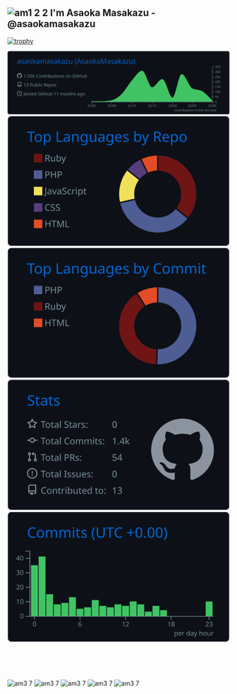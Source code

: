 ## ![am1 2 2](https://github.com/asaokamasakazu/asaokamasakazu/assets/107730981/996bdfb6-d190-44e4-a53c-d70c780b5df1) I'm Asaoka Masakazu - @asaokamasakazu

<!-- ## ![am1](https://github.com/asaokamasakazu/asaokamasakazu/assets/107730981/8005ca1b-3ca9-4fa6-ae50-cb3ae69445fe)　I'm Asaoka Masakazu - @asaokamasakazu -->

<!-- [![trophy](https://github-profile-trophy.vercel.app/?username=asaokamasakazu&theme=darkhub&title=Commit,PullRequest,Reviews,Issues,Repositories&margin-w=5&margin-h=5&no-frame=true)](https://github.com/ryo-ma/github-profile-trophy) -->
<!-- [![trophy](https://github-profile-trophy.vercel.app/?username=asaokamasakazu&theme=darkhub&title=Commit,PullRequest,Reviews,Issues,Repositories&margin-w=5&margin-h=5&no-bg=true&no-frame=true)](https://github.com/ryo-ma/github-profile-trophy) -->

<!-- [![trophy](https://github-profile-trophy.vercel.app/?username=asaokamasakazu&theme=juicyfresh&title=Commit,PullRequest,Reviews,Issues,Repositories&margin-w=5&margin-h=5&no-frame=true)](https://github.com/ryo-ma/github-profile-trophy) -->
<!-- [![trophy](https://github-profile-trophy.vercel.app/?username=asaokamasakazu&theme=juicyfresh&title=Commit,PullRequest,Reviews,Issues,Repositories&margin-w=5&margin-h=5&no-bg=true&no-frame=true)](https://github.com/ryo-ma/github-profile-trophy) -->

<!-- [![trophy](https://github-profile-trophy.vercel.app/?username=asaokamasakazu&theme=radical&title=Commit,PullRequest,Reviews,Issues,Repositories&margin-w=5&margin-h=5&no-frame=true)](https://github.com/ryo-ma/github-profile-trophy) -->
<!-- [![trophy](https://github-profile-trophy.vercel.app/?username=asaokamasakazu&theme=radical&title=Commit,PullRequest,Reviews,Issues,Repositories&margin-w=5&margin-h=5&no-bg=true&no-frame=true)](https://github.com/ryo-ma/github-profile-trophy) -->

<!-- [![trophy](https://github-profile-trophy.vercel.app/?username=asaokamasakazu&theme=onestar&title=Commit,PullRequest,Reviews,Issues,Repositories&margin-w=5&margin-h=5&no-frame=true)](https://github.com/ryo-ma/github-profile-trophy) -->
<!-- [![trophy](https://github-profile-trophy.vercel.app/?username=asaokamasakazu&theme=onestar&title=Commit,PullRequest,Reviews,Issues,Repositories&margin-w=5&margin-h=5&no-bg=true&no-frame=true)](https://github.com/ryo-ma/github-profile-trophy) -->

<!-- [![trophy](https://github-profile-trophy.vercel.app/?username=asaokamasakazu&theme=discord&title=Commit,PullRequest,Reviews,Issues,Repositories&margin-w=5&margin-h=5&no-frame=true)](https://github.com/ryo-ma/github-profile-trophy) -->
<!-- [![trophy](https://github-profile-trophy.vercel.app/?username=asaokamasakazu&theme=discord&title=Commit,PullRequest,Reviews,Issues,Repositories&margin-w=5&margin-h=5&no-bg=true&no-frame=true)](https://github.com/ryo-ma/github-profile-trophy) -->

<!-- [![trophy](https://github-profile-trophy.vercel.app/?username=asaokamasakazu&theme=algolia&title=Commit,PullRequest,Reviews,Issues,Repositories&margin-w=5&margin-h=5&no-frame=true)](https://github.com/ryo-ma/github-profile-trophy) -->
[![trophy](https://github-profile-trophy.vercel.app/?username=asaokamasakazu&theme=algolia&title=Commit,PullRequest,Reviews,Issues,Repositories&margin-w=37&margin-h=5&no-bg=true&no-frame=true)](https://github.com/ryo-ma/github-profile-trophy)

[![](https://raw.githubusercontent.com/asaokamasakazu/asaokamasakazu/master/profile-summary-card-output/github_dark/0-profile-details.svg)](https://github.com/vn7n24fzkq/github-profile-summary-cards)
[![](https://raw.githubusercontent.com/asaokamasakazu/asaokamasakazu/master/profile-summary-card-output/github_dark/1-repos-per-language.svg)](https://github.com/vn7n24fzkq/github-profile-summary-cards)
[![](https://raw.githubusercontent.com/asaokamasakazu/asaokamasakazu/master/profile-summary-card-output/github_dark/2-most-commit-language.svg)](https://github.com/vn7n24fzkq/github-profile-summary-cards)
[![](https://raw.githubusercontent.com/asaokamasakazu/asaokamasakazu/master/profile-summary-card-output/github_dark/3-stats.svg)](https://github.com/vn7n24fzkq/github-profile-summary-cards)
[![](https://raw.githubusercontent.com/asaokamasakazu/asaokamasakazu/master/profile-summary-card-output/github_dark/4-productive-time.svg)](https://github.com/vn7n24fzkq/github-profile-summary-cards)

<!-- ![am1](https://github.com/asaokamasakazu/asaokamasakazu/assets/107730981/8005ca1b-3ca9-4fa6-ae50-cb3ae69445fe)　![am1](https://github.com/asaokamasakazu/asaokamasakazu/assets/107730981/8005ca1b-3ca9-4fa6-ae50-cb3ae69445fe)　![am1](https://github.com/asaokamasakazu/asaokamasakazu/assets/107730981/8005ca1b-3ca9-4fa6-ae50-cb3ae69445fe)　![am1](https://github.com/asaokamasakazu/asaokamasakazu/assets/107730981/8005ca1b-3ca9-4fa6-ae50-cb3ae69445fe)　![bm11](https://github.com/asaokamasakazu/asaokamasakazu/assets/107730981/ea392687-d0e8-4725-91ed-588e3394c15b) -->
 
　
 
　
 
![am3 7](https://github.com/asaokamasakazu/asaokamasakazu/assets/107730981/7089cda5-9f3a-442b-986a-8560b2d08fb2) ![am3 7](https://github.com/asaokamasakazu/asaokamasakazu/assets/107730981/7089cda5-9f3a-442b-986a-8560b2d08fb2) ![am3 7](https://github.com/asaokamasakazu/asaokamasakazu/assets/107730981/7089cda5-9f3a-442b-986a-8560b2d08fb2) ![am3 7](https://github.com/asaokamasakazu/asaokamasakazu/assets/107730981/7089cda5-9f3a-442b-986a-8560b2d08fb2) ![am3 7](https://github.com/asaokamasakazu/asaokamasakazu/assets/107730981/7089cda5-9f3a-442b-986a-8560b2d08fb2) 
